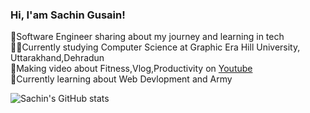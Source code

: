 ### Hi, I'am Sachin Gusain!

🙎Software Engineer sharing about my journey and learning in tech<br/>
🧑‍🎓Currently studying Computer Science at Graphic Era Hill University, Uttarakhand,Dehradun<br/>
🎨Making video about Fitness,Vlog,Productivity on [Youtube](https://www.youtube.com/@sachingusain6609)<br/>
💭Currently learning about Web Devlopment and Army<br/>

![Sachin's GitHub stats](https://github-readme-stats.vercel.app/api?username=Gusainji&show_icons=true&theme=radical)

